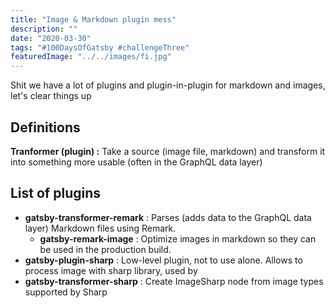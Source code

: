 ```yaml
---
title: "Image & Markdown plugin mess"
description: ""
date: "2020-03-30"
tags: "#100DaysOfGatsby #challengeThree"
featuredImage: "../../images/fi.jpg"
---
```


Shit we have a lot of plugins and plugin-in-plugin for markdown and images, let's clear things up

## Definitions

**Tranformer (plugin) :** Take a source (image file, markdown) and transform it into something more usable (often in the GraphQL data layer)

## List of plugins

- **gatsby-transformer-remark** : Parses (adds data to the GraphQL data layer) Markdown files using Remark.
  - **gatsby-remark-image** : Optimize images in markdown so they can be used in the production build.
- **gatsby-plugin-sharp** : Low-level plugin, not to use alone. Allows to process image with sharp library, used by 
- **gatsby-transformer-sharp** : Create ImageSharp node from image types supported by Sharp